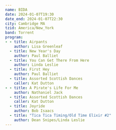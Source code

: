 ```yaml
---
name: BIDA
date: 2024-01-07T19:30
date_end: 2024-01-07T22:30
city: Cambridge MA
tzid: America/New_York
band: Torrent
program:
- - title: Airpants
    author: Lisa Greenleaf
  - title: New Year's Day
    author: Paul Balliet
  - title: You Can Get There From Here
    author: Linda Leslie
  - title: First Hey
    author: Paul Balliet
  - title: Assorted Scottish Dances
    caller: Kat Dutton
- - title: A Pirate's Life For Me
    author: Nathaniel Jack
  - title: Assorted Scottish Dances
    caller: Kat Dutton
  - title: Joyride
    author: Bob Isaacs
  - title: "Tica Tica Timing/Old Time Elixir #2"
    author: Dean Snipes/Linda Leslie
---
```


